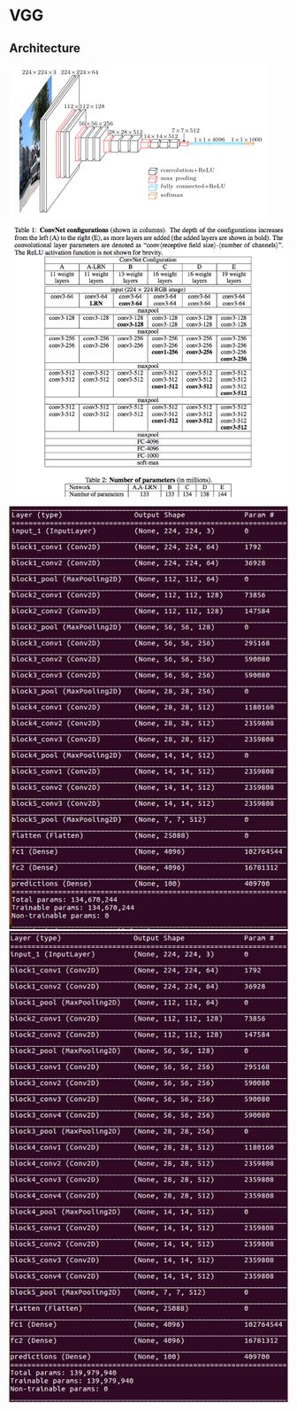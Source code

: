 # VGG

## Architecture
![vgg16.png](vgg16.png)

![vgg.png](vgg.png)

![keras_vgg16.png](keras_vgg16.png)
![keras_vgg19.png](keras_vgg19.png)